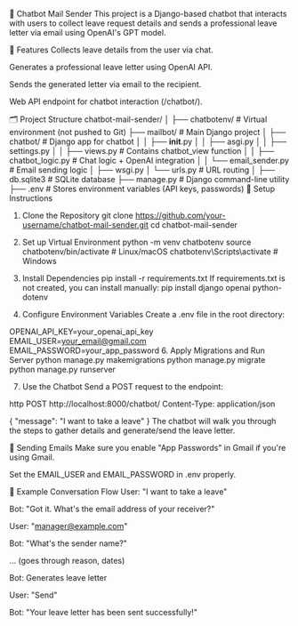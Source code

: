 📧 Chatbot Mail Sender
This project is a Django-based chatbot that interacts with users to collect leave request details and sends a professional leave letter via email using OpenAI's GPT model.

🧠 Features
Collects leave details from the user via chat.

Generates a professional leave letter using OpenAI API.

Sends the generated letter via email to the recipient.

Web API endpoint for chatbot interaction (/chatbot/).

🗂️ Project Structure
chatbot-mail-sender/
│
├── chatbotenv/                # Virtual environment (not pushed to Git)
├── mailbot/                   # Main Django project
│   ├── chatbot/               # Django app for chatbot
│   │   ├── __init__.py
│   │   ├── asgi.py
│   │   ├── settings.py
│   │   ├── views.py           # Contains chatbot_view function
│   │   ├── chatbot_logic.py   # Chat logic + OpenAI integration
│   │   └── email_sender.py    # Email sending logic
│   ├── wsgi.py
│   └── urls.py                # URL routing
│
├── db.sqlite3                 # SQLite database
├── manage.py                  # Django command-line utility
├── .env                       # Stores environment variables (API keys, passwords)
🔧 Setup Instructions

1. Clone the Repository
git clone https://github.com/your-username/chatbot-mail-sender.git
cd chatbot-mail-sender

3. Set up Virtual Environment
python -m venv chatbotenv
source chatbotenv/bin/activate  # Linux/macOS
chatbotenv\Scripts\activate     # Windows

4. Install Dependencies
pip install -r requirements.txt
If requirements.txt is not created, you can install manually:
pip install django openai python-dotenv

5. Configure Environment Variables
Create a .env file in the root directory:

OPENAI_API_KEY=your_openai_api_key
EMAIL_USER=your_email@gmail.com
EMAIL_PASSWORD=your_app_password
6. Apply Migrations and Run Server
python manage.py makemigrations
python manage.py migrate
python manage.py runserver

7. Use the Chatbot
Send a POST request to the endpoint:

http
POST http://localhost:8000/chatbot/
Content-Type: application/json

{
  "message": "I want to take a leave"
}
The chatbot will walk you through the steps to gather details and generate/send the leave letter.

📧 Sending Emails
Make sure you enable "App Passwords" in Gmail if you're using Gmail.

Set the EMAIL_USER and EMAIL_PASSWORD in .env properly.

💬 Example Conversation Flow
User: "I want to take a leave"

Bot: "Got it. What's the email address of your receiver?"

User: "manager@example.com"

Bot: "What's the sender name?"

... (goes through reason, dates)

Bot: Generates leave letter

User: "Send"

Bot: "Your leave letter has been sent successfully!"
